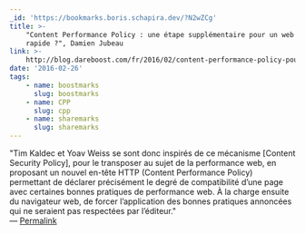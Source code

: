 ```yaml
---
_id: 'https://bookmarks.boris.schapira.dev/?N2wZCg'
title: >-
    "Content Performance Policy : une étape supplémentaire pour un web plus
    rapide ?", Damien Jubeau
link: >-
    http://blog.dareboost.com/fr/2016/02/content-performance-policy-pour-un-web-plus-rapide/
date: '2016-02-26'
tags:
    - name: boostmarks
      slug: boostmarks
    - name: CPP
      slug: cpp
    - name: sharemarks
      slug: sharemarks
---
```


&quot;Tim Kaldec et Yoav Weiss se sont donc inspirés de ce mécanisme [Content
Security Policy], pour le transposer au sujet de la performance web, en
proposant un nouvel en-tête HTTP (Content Performance Policy) permettant de
déclarer précisément le degré de compatibilité d’une page avec certaines bonnes
pratiques de performance web. À la charge ensuite du navigateur web, de forcer
l’application des bonnes pratiques annoncées qui ne seraient pas respectées par
l’éditeur.&quot; <br>&#8212;
<a href="https://bookmarks.boris.schapira.dev/?N2wZCg" title="Permalink">Permalink</a>
